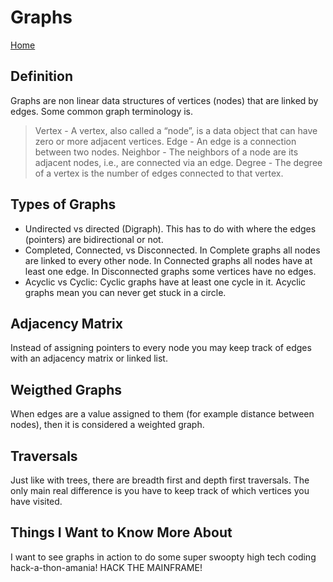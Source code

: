 # Graphs

[Home](../index.md)

## Definition

Graphs are non linear data structures of vertices (nodes) that are linked by edges. Some common graph terminology is.

> Vertex - A vertex, also called a “node”, is a data object that can have zero or more adjacent vertices.
> Edge - An edge is a connection between two nodes.
> Neighbor - The neighbors of a node are its adjacent nodes, i.e., are connected via an edge.
> Degree - The degree of a vertex is the number of edges connected to that vertex.

## Types of Graphs

- Undirected vs directed (Digraph). This has to do with where the edges (pointers) are bidirectional or not.
- Completed, Connected, vs Disconnected. In Complete graphs all nodes are linked to every other node. In Connected graphs all nodes have at least one edge. In Disconnected graphs some vertices have no edges.
- Acyclic vs Cyclic: Cyclic graphs have at least one cycle in it. Acyclic graphs mean you can never get stuck in a circle.

## Adjacency Matrix

Instead of assigning pointers to every node you may keep track of edges with an adjacency matrix or linked list.

## Weigthed Graphs

When edges are a value assigned to them (for example distance between nodes), then it is considered a weighted graph.

## Traversals

Just like with trees, there are breadth first and depth first traversals. The only main real difference is you have to keep track of which vertices you have visited.

## Things I Want to Know More About

I want to see graphs in action to do some super swoopty high tech coding hack-a-thon-amania! HACK THE MAINFRAME!
